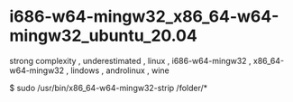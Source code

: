 # i686-w64-mingw32_x86_64-w64-mingw32_ubuntu_20.04
strong complexity , underestimated , linux , i686-w64-mingw32 , x86_64-w64-mingw32 , lindows , androlinux , wine 

$ sudo /usr/bin/x86_64-w64-mingw32-strip /folder/*

